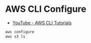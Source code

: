 # AWS CLI Configure
- [YouTube - AWS CLI Tutorials](https://www.youtube.com/watch?v=vZXpmgAs91s)


````bash
aws configure
aws s3 ls
````
